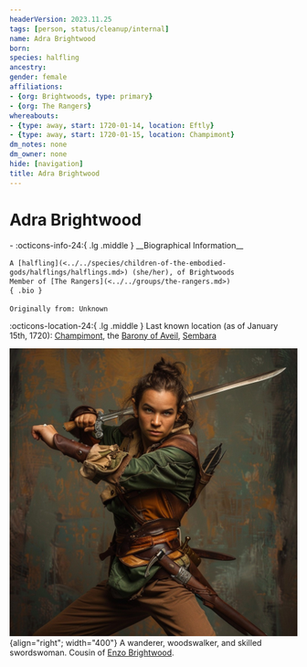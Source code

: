 ```yaml
---
headerVersion: 2023.11.25
tags: [person, status/cleanup/internal]
name: Adra Brightwood
born:
species: halfling
ancestry:
gender: female
affiliations:
- {org: Brightwoods, type: primary}
- {org: The Rangers}
whereabouts:
- {type: away, start: 1720-01-14, location: Eftly}
- {type: away, start: 1720-01-15, location: Champimont}
dm_notes: none
dm_owner: none
hide: [navigation]
title: Adra Brightwood
---
```

# Adra Brightwood
<div class="grid cards ext-narrow-margin ext-one-column" markdown>
- :octicons-info-24:{ .lg .middle } __Biographical Information__

    A [halfling](<../../species/children-of-the-embodied-gods/halflings/halflings.md>) (she/her), of Brightwoods  
    Member of [The Rangers](<../../groups/the-rangers.md>)  
    { .bio }

    Originally from: Unknown
</div>

:octicons-location-24:{ .lg .middle } Last known location (as of January 15th, 1720): [Champimont](<../../gazetteer/greater-sembara/sembara/barony-of-aveil/champimont.md>), the [Barony of Aveil](<../../gazetteer/greater-sembara/sembara/barony-of-aveil/barony-of-aveil.md>), [Sembara](<../../gazetteer/greater-sembara/sembara/sembara.md>)


![Adra Brightwood](../../assets/adra-brightwood.jpg){align="right"; width="400"} A wanderer, woodswalker, and skilled swordswoman. Cousin of [Enzo Brightwood](<./enzo-brightwood.md>).




